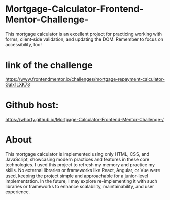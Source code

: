 # Mortgage-Calculator-Frontend-Mentor-Challenge-
This mortgage calculator is an excellent project for practicing working with forms, client-side validation, and updating the DOM. Remember to focus on accessibility, too!

# link of the challenge 
 https://www.frontendmentor.io/challenges/mortgage-repayment-calculator-Galx1LXK73

# Github host:
https://whorty.github.io/Mortgage-Calculator-Frontend-Mentor-Challenge-/

# About
This mortgage calculator is implemented using only HTML, CSS, and JavaScript, showcasing modern practices and features in these core technologies. I used this project to refresh my memory and practice my skills. No external libraries or frameworks like React, Angular, or Vue were used, keeping the project simple and approachable for a junior-level implementation. In the future, I may explore re-implementing it with such libraries or frameworks to enhance scalability, maintainability, and user experience.

